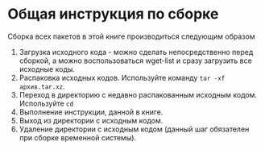 # Общая инструкция по сборке

Сборка всех пакетов в этой книге производиться следующим образом
1. Загрузка исходного кода - можно сделать непосредственно перед сборкой, а можно воспользоваться wget-list и сразу загрузить все исходные коды.
2. Распаковка исходных кодов. Используйте команду `tar -xf архив.tar.xz`.
3. Переход в директорию с недавно распакованным исходным кодом. Используйте `cd`
4. Выполнение инструкции, данной в книге.
5. Выход из директории с исходным кодом.
6. Удаление директории с исходным кодом (данный шаг обязателен при сборке временной системы).
